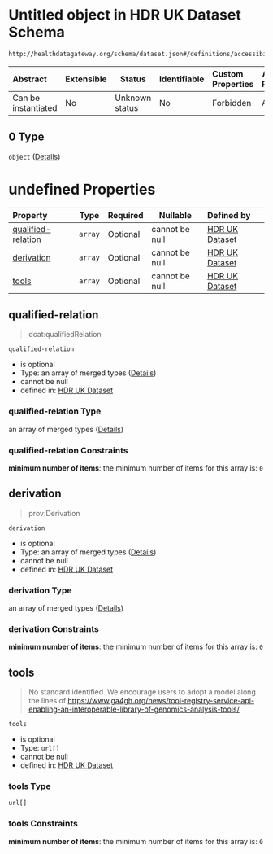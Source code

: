 # Untitled object in HDR UK Dataset Schema

```txt
http://healthdatagateway.org/schema/dataset.json#/definitions/accessibility/properties/enrichmentLinkage/allOf/0
```




| Abstract            | Extensible | Status         | Identifiable | Custom Properties | Additional Properties | Access Restrictions | Defined In                                                                 |
| :------------------ | ---------- | -------------- | ------------ | :---------------- | --------------------- | ------------------- | -------------------------------------------------------------------------- |
| Can be instantiated | No         | Unknown status | No           | Forbidden         | Allowed               | none                | [dataset.schema.json\*](../out/dataset.schema.json "open original schema") |

## 0 Type

`object` ([Details](dataset-definitions-enrichmentlinkage.md))

# undefined Properties

| Property                                  | Type    | Required | Nullable       | Defined by                                                                                                                                                                                                 |
| :---------------------------------------- | ------- | -------- | -------------- | :--------------------------------------------------------------------------------------------------------------------------------------------------------------------------------------------------------- |
| [qualified-relation](#qualified-relation) | `array` | Optional | cannot be null | [HDR UK Dataset](dataset-definitions-enrichmentlinkage-properties-linked-datasets.md "http&#x3A;//healthdatagateway.org/schema/dataset.json#/definitions/enrichmentLinkage/properties/qualified-relation") |
| [derivation](#derivation)                 | `array` | Optional | cannot be null | [HDR UK Dataset](dataset-definitions-enrichmentlinkage-properties-derivations.md "http&#x3A;//healthdatagateway.org/schema/dataset.json#/definitions/enrichmentLinkage/properties/derivation")             |
| [tools](#tools)                           | `array` | Optional | cannot be null | [HDR UK Dataset](dataset-definitions-enrichmentlinkage-properties-tools.md "http&#x3A;//healthdatagateway.org/schema/dataset.json#/definitions/enrichmentLinkage/properties/tools")                        |

## qualified-relation




> dcat:qualifiedRelation
>

`qualified-relation`

-   is optional
-   Type: an array of merged types ([Details](dataset-definitions-enrichmentlinkage-properties-linked-datasets-items.md))
-   cannot be null
-   defined in: [HDR UK Dataset](dataset-definitions-enrichmentlinkage-properties-linked-datasets.md "http&#x3A;//healthdatagateway.org/schema/dataset.json#/definitions/enrichmentLinkage/properties/qualified-relation")

### qualified-relation Type

an array of merged types ([Details](dataset-definitions-enrichmentlinkage-properties-linked-datasets-items.md))

### qualified-relation Constraints

**minimum number of items**: the minimum number of items for this array is: `0`

## derivation




> prov:Derivation
>

`derivation`

-   is optional
-   Type: an array of merged types ([Details](dataset-definitions-enrichmentlinkage-properties-derivations-items.md))
-   cannot be null
-   defined in: [HDR UK Dataset](dataset-definitions-enrichmentlinkage-properties-derivations.md "http&#x3A;//healthdatagateway.org/schema/dataset.json#/definitions/enrichmentLinkage/properties/derivation")

### derivation Type

an array of merged types ([Details](dataset-definitions-enrichmentlinkage-properties-derivations-items.md))

### derivation Constraints

**minimum number of items**: the minimum number of items for this array is: `0`

## tools




> No standard identified. We encourage users to adopt a model along the lines of <https://www.ga4gh.org/news/tool-registry-service-api-enabling-an-interoperable-library-of-genomics-analysis-tools/>
>

`tools`

-   is optional
-   Type: `url[]`
-   cannot be null
-   defined in: [HDR UK Dataset](dataset-definitions-enrichmentlinkage-properties-tools.md "http&#x3A;//healthdatagateway.org/schema/dataset.json#/definitions/enrichmentLinkage/properties/tools")

### tools Type

`url[]`

### tools Constraints

**minimum number of items**: the minimum number of items for this array is: `0`
